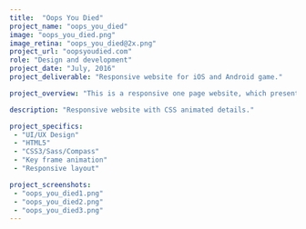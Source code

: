 ```yaml
---
title:  "Oops You Died"
project_name: "oops_you_died"
image: "oops_you_died.png"
image_retina: "oops_you_died@2x.png"
project_url: "oopsyoudied.com"
role: "Design and development"
project_date: "July, 2016"
project_deliverable: "Responsive website for iOS and Android game."

project_overview: "This is a responsive one page website, which presents Oops You Died game."

description: "Responsive website with CSS animated details."

project_specifics:
 - "UI/UX Design"
 - "HTML5"
 - "CSS3/Sass/Compass"
 - "Key frame animation"
 - "Responsive layout"

project_screenshots:
 - "oops_you_died1.png"
 - "oops_you_died2.png"
 - "oops_you_died3.png"
---
```


